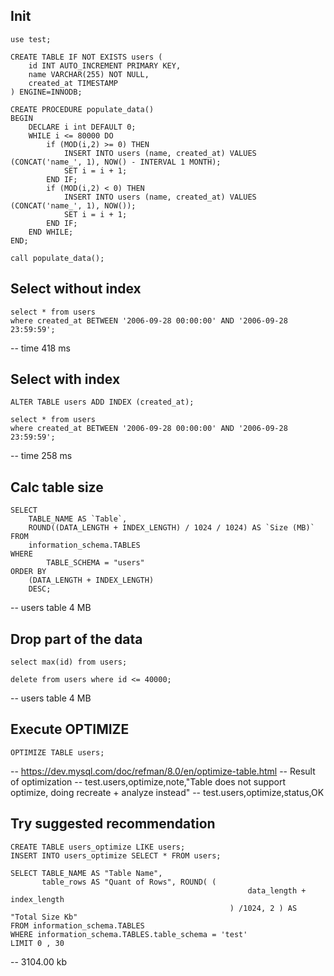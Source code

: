 ## Init

```
use test;

CREATE TABLE IF NOT EXISTS users (
    id INT AUTO_INCREMENT PRIMARY KEY,
    name VARCHAR(255) NOT NULL,
    created_at TIMESTAMP
) ENGINE=INNODB;

CREATE PROCEDURE populate_data()
BEGIN
    DECLARE i int DEFAULT 0;
    WHILE i <= 80000 DO
        if (MOD(i,2) >= 0) THEN
            INSERT INTO users (name, created_at) VALUES (CONCAT('name_', 1), NOW() - INTERVAL 1 MONTH);
            SET i = i + 1;
        END IF;
        if (MOD(i,2) < 0) THEN
            INSERT INTO users (name, created_at) VALUES (CONCAT('name_', 1), NOW());
            SET i = i + 1;
        END IF;
    END WHILE;
END;

call populate_data();
```

## Select without index

```
select * from users
where created_at BETWEEN '2006-09-28 00:00:00' AND '2006-09-28 23:59:59';
```

-- time 418 ms


## Select with index

```
ALTER TABLE users ADD INDEX (created_at);

select * from users
where created_at BETWEEN '2006-09-28 00:00:00' AND '2006-09-28 23:59:59';
```

-- time 258 ms

## Calc table size

```
SELECT
    TABLE_NAME AS `Table`,
    ROUND((DATA_LENGTH + INDEX_LENGTH) / 1024 / 1024) AS `Size (MB)`
FROM
    information_schema.TABLES
WHERE
        TABLE_SCHEMA = "users"
ORDER BY
    (DATA_LENGTH + INDEX_LENGTH)
    DESC;
```

-- users table 4 MB

## Drop part of the data

```
select max(id) from users;

delete from users where id <= 40000;
```

-- users table 4 MB

## Execute OPTIMIZE

```
OPTIMIZE TABLE users;
```

-- https://dev.mysql.com/doc/refman/8.0/en/optimize-table.html
-- Result of optimization
-- test.users,optimize,note,"Table does not support optimize, doing recreate + analyze instead"
-- test.users,optimize,status,OK

## Try suggested recommendation

```
CREATE TABLE users_optimize LIKE users;
INSERT INTO users_optimize SELECT * FROM users;

SELECT TABLE_NAME AS "Table Name",
       table_rows AS "Quant of Rows", ROUND( (
                                                     data_length + index_length
                                                 ) /1024, 2 ) AS "Total Size Kb"
FROM information_schema.TABLES
WHERE information_schema.TABLES.table_schema = 'test'
LIMIT 0 , 30
```

-- 3104.00 kb


